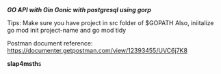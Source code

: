 ***GO API with Gin Gonic with postgresql using gorp***

Tips: Make sure you have project in src folder of $GOPATH
Also, iniitalize go mod init project-name and go mod tidy

Postman document reference: https://documenter.getpostman.com/view/12393455/UVC6j7K8

**slap4msth**s